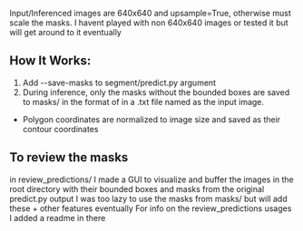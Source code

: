Input/Inferenced images are 640x640 and upsample=True, otherwise must scale the masks. I havent played with non 640x640 images or tested it but will get around to it eventually

## How It Works:
1. Add --save-masks to segment/predict.py argument
2. During inference, only the masks without the bounded boxes are saved to masks/ in the format of <label> <polygon-coordinates> in a .txt file named as the input image.
  - Polygon coordinates are normalized to image size and saved as their contour coordinates


## To review the masks
in review_predictions/ I made a GUI to visualize and buffer the images in the root directory with their bounded boxes and masks from the original predict.py output
I was too lazy to use the masks from masks/ but will add these + other features eventually
For info on the review_predictions usages I added a readme in there

